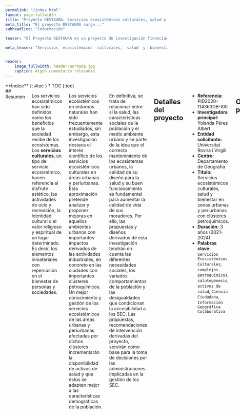 ```yaml
---
permalink: "/index.html"
layout: page-fullwidth
title: "Proyecto RESTAURA: Servicios ecosistémicos culturales, salud y bienestar en zonas urbanas y periurbanas con clústeres petroquímicos"
meta_title: "El proyecto RESTAURA surge..."
subheadline: "Información"

teaser: "El Proyecto RESTAURA es un proyecto de investigación financiado por el Programa Estatal de Investigación, Desarrollo e Innovación Orientada a los Retos de la Sociedad, en el marco del Plan Estatal de Investigación Científica y Técnica y de Innovación 2021-2024."

meta_teaser: "Servicios  ecosistémicos  culturales,  salud  y  bienestar  en  zonas  urbanas y periurbanas con clústeres petroquímicos."


header:
    image_fullwidth: header-portada.jpg
    caption: Algún comentario relevante.
---
```


<!--more-->

<div class="row">
<div class="medium-4 medium-push-8 columns" markdown="1">
<div class="panel radius" markdown="1">
**Índice**
{: #toc }
*  TOC
{:toc}
</div>
</div><!-- /.medium-4.columns -->



<div class="medium-8 medium-pull-4 columns" markdown="1">
## Resumen

Los servicios ecosistémicos han sido definidos como los beneficios que la sociedad recibe de los ecosistemas. Los __servicios culturales__, un tipo de servicio ecosistémico, hacen referencia al disfrute estético, las actividades de ocio y recreación, la identidad cultural o el valor religioso y espiritual de un lugar determinado. Es decir, los elementos inmateriales con repercusión en el bienestar de personas y sociedades.
    
Los servicios ecosistémicos en entornos naturales han sido frecuentemente estudiados, sin embargo, esta investigación destaca el interés científico de los servicios ecosistémicos culturales en áreas urbanas y periurbanas. Esta aproximación pretende analizar y proponer mejoras en aquellos ambientes urbanos con importantes impactos derivados de las actividades industriales, en concreto en las ciudades con importantes clústeres petroquímicos. Un mejor conocimiento y gestión de los servicios ecosistémicos de las áreas urbanas y periurbanas afectadas por dichos clústeres incrementarán la disponibilidad de activos de salud y que éstos se adapten mejor a las características demográficas de la población.
    
En definitiva, se trata de relacionar entre sí la salud, las características sociales de la población y el medio ambiente urbano y se parte de la idea que el correcto mantenimiento de los ecosistemas urbanos, la calidad de su diseño para la salud y su buen funcionamiento es fundamental para aumentar la calidad de vida de sus moradores. Por ello, las propuestas y diseños derivados de esta investigación tendrán en cuenta las diferentes necesidades sociales, los variados comportamientos de la población y las desigualdades que condicionan la accesibilidad a los SEC. Las propuestas, recomendaciones de intervención derivadas del proyecto, servirán como base para la toma de decisiones por las administraciones implicadas en la gestión de los SEC.


## Detalles del proyecto

- **Referencia:** PID2020-114363GB-I00
- **Investigadora principal:** Yolanda Pérez Albert
- **Entidad solicitante:** Universitat Rovira i Virgili
- **Centro:** Departamento de Geografía
- **Título:** Servicios  ecosistémicos  culturales,  salud  y  bienestar  en  zonas  urbanas y periurbanas con clústeres petroquímicos.
- **Duración:** 3 años (2021-2024)
- **Palabras clave:** `Servicios Ecosistémicos Culturales`, `complejos petroquímicos`, `salutogénesis`, `activos de salud`, `Ciencia Ciudadana`, `Información Geográfica Colaborativa`


## Objetivo principal

Identificar,  estudiar  y  analizar  los  servicios  ecosistémicos  culturales  (SEC)  en  entornos  urbanos  y  periurbanos degradados por la presencia de complejos petroquímicos, desde la perspectiva de la salutogénesis o activos de salud y de la diversidad social, poniendo especial énfasis en los colectivos de mujeres y ancianos, con la finalidad de diseñar propuestas de intervención espacial y de salud que  tengan  como  finalidad  incrementar  las  opciones  de  activos  de  salud  de  la  población.  Este análisis incorpora un enfoque multidisciplinar junto a nuevas fuentes de información (Información Geográfica Colaborativa, Crowsourced Geographic Information-CGI) que traspasa la visión tradicional de los SEC como provisores de espacios para la recreación y los aproxima al ámbito de la salud.

## Objetivos específicos

1. Valorar los diferentes tipos de SEC en función de los beneficios potenciales para la población. 
2. Identificar la tipología o tipologías de SEC que mejor se adapten a las características y necesidades de  los  diferentes  segmentos  de  población  de  manera  que  la  provisión  de  activos  de  salud  sea  óptima para los distintos colectivos de personas.
8 de 20
3. Cartografiar  las  diferentes  dimensiones  de  los  SEC  atendiendo  a:  1)  idoneidad  de  los  SEC  para  proporcionar activos de salud a la población, 2) demanda de SEC en relación a la diversidad de la población y 3) interacción petroquímica y SEC.
4. Determinar espacial y temporalmente el aprovechamiento real de los SEC teniendo en cuenta los diferentes grupos poblacionales y sus características (edad, género, niveles de educación, etc.).
5. Revelar las injusticias espaciales en relación al acceso a los SEC e identificar el factor o factores que las producen de forma que sirvan como base a la planificación urbana y territorial con la intención de reducir dichas desigualdades.
6. Establecer el grado de integración de los SEC en los sistemas de asistencia social y de salud y, en su caso, proponer mejoras teniendo en cuenta los diferentes segmentos de población prestando especial atención a las mujeres, las personas mayores y los más vulnerables.
7. Estimar la prevalencia de las enfermedades en la población, según la edad, el género y el lugar de residencia y la accesibilidad a los SEC.
8. Realizar  propuestas  de  actividad  física  al  aire  libre  adaptadas  a  los  diferentes  segmentos  de  población  prestando  especial  atención  a  aquellos  más  vulnerables  y  teniendo  en  cuenta  el  beneficio obtenido por el contacto y uso de los SEC.
9. Diseñar propuestas de intervención innovadoras en una selección de lugares en entornos urbanos y periurbanos que tengan en cuenta el espacio, su comunicación y percepción, con el objetivo de mejorar  su  accesibilidad  y  facilitar  su  uso  de  modo  que  aumenten  los  activos  de  salud  de  la  población.
10. Diseñar, aplicar y/o explotar métodos y fuentes de la CC que permitan analizar la percepción de los valores sociales de la población respecto a los SEC teniendo en cuenta los diferentes segmentos y diversidad social de la población.


</div><!-- /.medium-8.columns -->
</div><!-- /.row -->



